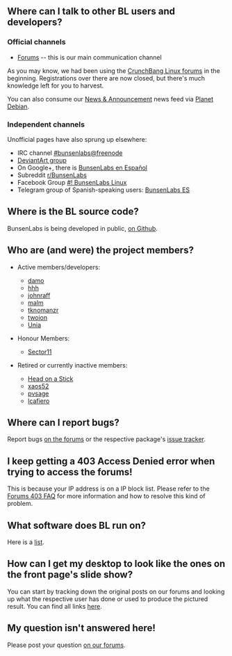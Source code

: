 ## Where can I talk to other BL users and developers?

### Official channels

  * [Forums](https://forums.bunsenlabs.org) -- this is our main communication channel

As you may know, we had been using the [CrunchBang Linux forums](http://crunchbang.org/forums)
in the beginning. Registrations over there are now closed, but there's
much knowledge left for you to harvest.

You can also consume our [News & Announcement](https://forums.bunsenlabs.org/viewforum.php?id=12)
news feed via [Planet Debian](http://planet.debian.org/deriv/).

### Independent channels
  
Unofficial pages have also sprung up elsewhere:

* IRC channel [#bunsenlabs@freenode](irc://chat.freenode.net:6697/#bunsenlabs)
* [DeviantArt group](http://bunsenlabs.deviantart.com/)
* On Google+, there is [BunsenLabs en Español](https://plus.google.com/communities/102155480089831191422)
* Subreddit [r/BunsenLabs](https://www.reddit.com/r/BunsenLabs/)
* Facebook Group [#! BunsenLabs Linux](https://www.facebook.com/groups/43721619798/)
* Telegram group of Spanish-speaking users: [BunsenLabs ES](https://t.me/esbunsenlabs)

## Where is the BL source code?

BunsenLabs is being developed in public, [on Github](https://github.com/BunsenLabs).

## Who are (and were) the project members?

  * Active members/developers:
    * [damo](https://forums.bunsenlabs.org/profile.php?id=6)
    * [hhh](https://forums.bunsenlabs.org/profile.php?id=10)
    * [johnraff](https://forums.bunsenlabs.org/profile.php?id=7)
    * [malm](https://forums.bunsenlabs.org/profile.php?id=2253)
    * [tknomanzr](https://forums.bunsenlabs.org/profile.php?id=38)
    * [twoion](https://forums.bunsenlabs.org/profile.php?id=2)
    * [Unia](https://forums.bunsenlabs.org/profile.php?id=12)

  * Honour Members:
    * [Sector11](https://forums.bunsenlabs.org/profile.php?id=5)

  * Retired or currently inactive members:
    * [Head on a Stick](https://forums.bunsenlabs.org/profile.php?id=74)
    * [xaos52](https://forums.bunsenlabs.org/profile.php?id=159)
    * [pvsage](https://forums.bunsenlabs.org/profile.php?id=39)
    * [lcafiero](https://forums.bunsenlabs.org/profile.php?id=168)

## Where can I report bugs?

Report bugs [on the forums](https://forums.bunsenlabs.org/viewforum.php?id=14) or the
respective package's [issue tracker](https://github.com/bunsenlabs).

## I keep getting a 403 Access Denied error when trying to access the forums!

This is because your IP address is on a IP block list. Please refer to
the [Forums 403 FAQ](https://www.bunsenlabs.org/forums403.html) for more
information and how to resolve this kind of problem.

## What software does BL run on?

Here is a [list](/stuffweuse.html).

## How can I get my desktop to look like the ones on the front page's slide show?

You can start by tracking down the original posts on our forums and
looking up what the respective user has done or used to produce the
pictured result. You can find all links [here](https://www.bunsenlabs.org/gallery.json).

## My question isn't answered here!

Please post your question [on our forums](https://forums.bunsenlabs.org).
